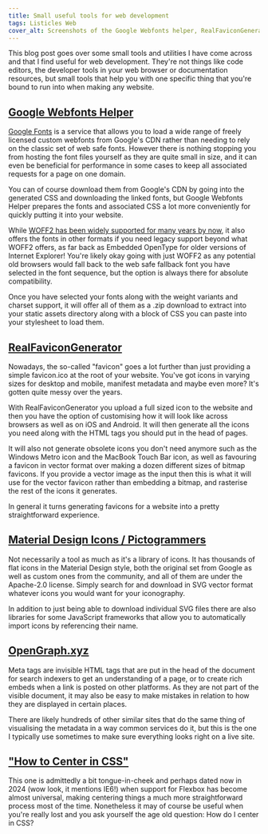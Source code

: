 ```yaml
---
title: Small useful tools for web development
tags: Listicles Web
cover_alt: Screenshots of the Google Webfonts helper, RealFaviconGenerator and Pictogrammers websites stacked on top of eachother.
---
```


This blog post goes over some small tools and utilities I have come across and that I find useful for web development. They're not things like code editors, the developer tools in your web browser or documentation resources, but small tools that help you with one specific thing that you're bound to run into when making any website.

<!--more-->

## [Google Webfonts Helper](https://gwfh.mranftl.com/fonts)
[Google Fonts](https://fonts.google.com/) is a service that allows you to load a wide range of freely licensed custom webfonts from Google's CDN rather than needing to rely on the classic set of web safe fonts. However there is nothing stopping you from hosting the font files yourself as they are quite small in size, and it can even be beneficial for performance in some cases to keep all associated requests for a page on one domain.

You can of course download them from Google's CDN by going into the generated CSS and downloading the linked fonts, but Google Webfonts Helper prepares the fonts and associated CSS a lot more conveniently for quickly putting it into your website.

While [WOFF2 has been widely supported for many years by now](https://caniuse.com/woff2), it also offers the fonts in other formats if you need legacy support beyond what WOFF2 offers, as far back as Embedded OpenType for older versions of Internet Explorer! You're likely okay going with just WOFF2 as any potential old browsers would fall back to the web safe fallback font you have selected in the font sequence, but the option is always there for absolute compatibility.

Once you have selected your fonts along with the weight variants and charset support, it will offer all of them as a .zip download to extract into your static assets directory along with a block of CSS you can paste into your stylesheet to load them.

## [RealFaviconGenerator](https://realfavicongenerator.net/)
Nowadays, the so-called "favicon" goes a lot further than just providing a simple favicon.ico at the root of your website. You've got icons in varying sizes for desktop and mobile, manifest metadata and maybe even more? It's gotten quite messy over the years.

With RealFaviconGenerator you upload a full sized icon to the website and then you have the option of customising how it will look like across browsers as well as on iOS and Android. It will then generate all the icons you need along with the HTML tags you should put in the head of pages.

It will also not generate obsolete icons you don't need anymore such as the Windows Metro icon and the MacBook Touch Bar icon, as well as favouring a favicon in vector format over making a dozen different sizes of bitmap favicons. If you provide a vector image as the input then this is what it will use for the vector favicon rather than embedding a bitmap, and rasterise the rest of the icons it generates.

In general it turns generating favicons for a website into a pretty straightforward experience.

## [Material Design Icons / Pictogrammers](https://pictogrammers.com/library/mdi/)
Not necessarily a tool as much as it's a library of icons. It has thousands of flat icons in the Material Design style, both the original set from Google as well as custom ones from the community, and all of them are under the Apache-2.0 license. Simply search for and download in SVG vector format whatever icons you would want for your iconography.

In addition to just being able to download individual SVG files there are also libraries for some JavaScript frameworks that allow you to automatically import icons by referencing their name.

## [OpenGraph.xyz](https://opengraph.xyz)
Meta tags are invisible HTML tags that are put in the head of the document for search indexers to get an understanding of a page, or to create rich embeds when a link is posted on other platforms. As they are not part of the visible document, it may also be easy to make mistakes in relation to how they are displayed in certain places.

There are likely hundreds of other similar sites that do the same thing of visualising the metadata in a way common services do it, but this is the one I typically use sometimes to make sure everything looks right on a live site.

## ["How to Center in CSS"](http://howtocenterincss.com)
This one is admittedly a bit tongue-in-cheek and perhaps dated now in 2024 (wow look, it mentions IE6!) when support for Flexbox has become almost universal, making centering things a much more straightforward process most of the time. Nonetheless it may of course be useful when you're really lost and you ask yourself the age old question: How do I center in CSS?
